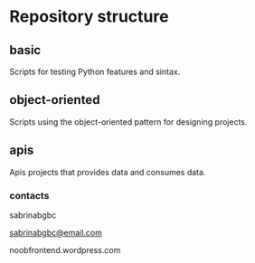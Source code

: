 # Repository structure

## basic
Scripts for testing Python features and sintax.

## object-oriented
Scripts using the object-oriented pattern for designing projects.

## apis
Apis projects that provides data and consumes data.

### contacts
sabrinabgbc

sabrinabgbc@email.com

noobfrontend.wordpress.com
